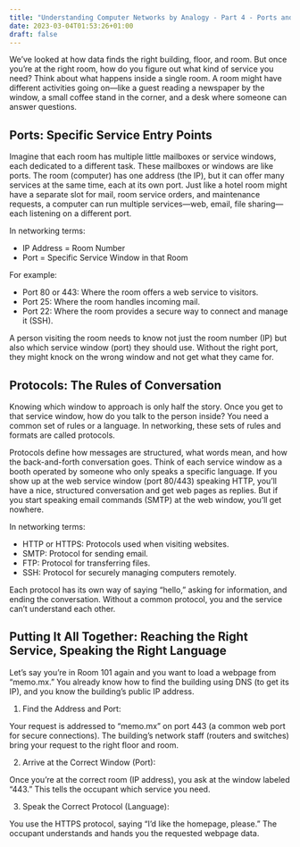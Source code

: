 ```yaml
---
title: "Understanding Computer Networks by Analogy - Part 4 - Ports and Protocols"
date: 2023-03-04T01:53:26+01:00
draft: false
---
```


We’ve looked at how data finds the right building, floor, and room. But once you’re at the right room, how do you figure out what kind of service you need? Think about what happens inside a single room. A room might have different activities going on—like a guest reading a newspaper by the window, a small coffee stand in the corner, and a desk where someone can answer questions.

## Ports: Specific Service Entry Points

Imagine that each room has multiple little mailboxes or service windows, each dedicated to a different task. These mailboxes or windows are like ports. The room (computer) has one address (the IP), but it can offer many services at the same time, each at its own port. Just like a hotel room might have a separate slot for mail, room service orders, and maintenance requests, a computer can run multiple services—web, email, file sharing—each listening on a different port.

In networking terms:

* IP Address = Room Number
* Port = Specific Service Window in that Room

For example:

* Port 80 or 443: Where the room offers a web service to visitors.
* Port 25: Where the room handles incoming mail.
* Port 22: Where the room provides a secure way to connect and manage it (SSH).

A person visiting the room needs to know not just the room number (IP) but also which service window (port) they should use. Without the right port, they might knock on the wrong window and not get what they came for.

## Protocols: The Rules of Conversation

Knowing which window to approach is only half the story. Once you get to that service window, how do you talk to the person inside? You need a common set of rules or a language. In networking, these sets of rules and formats are called protocols.

Protocols define how messages are structured, what words mean, and how the back-and-forth conversation goes. Think of each service window as a booth operated by someone who only speaks a specific language. If you show up at the web service window (port 80/443) speaking HTTP, you’ll have a nice, structured conversation and get web pages as replies. But if you start speaking email commands (SMTP) at the web window, you’ll get nowhere.

In networking terms:

* HTTP or HTTPS: Protocols used when visiting websites.
* SMTP: Protocol for sending email.
* FTP: Protocol for transferring files.
* SSH: Protocol for securely managing computers remotely.

Each protocol has its own way of saying “hello,” asking for information, and ending the conversation. Without a common protocol, you and the service can’t understand each other.

## Putting It All Together: Reaching the Right Service, Speaking the Right Language

Let’s say you’re in Room 101 again and you want to load a webpage from “memo.mx.” You already know how to find the building using DNS (to get its IP), and you know the building’s public IP address.

1.	Find the Address and Port:

Your request is addressed to “memo.mx” on port 443 (a common web port for secure connections). The building’s network staff (routers and switches) bring your request to the right floor and room.

2.	Arrive at the Correct Window (Port):

Once you’re at the correct room (IP address), you ask at the window labeled “443.” This tells the occupant which service you need.

3.	Speak the Correct Protocol (Language):

You use the HTTPS protocol, saying “I’d like the homepage, please.” The occupant understands and hands you the requested webpage data.